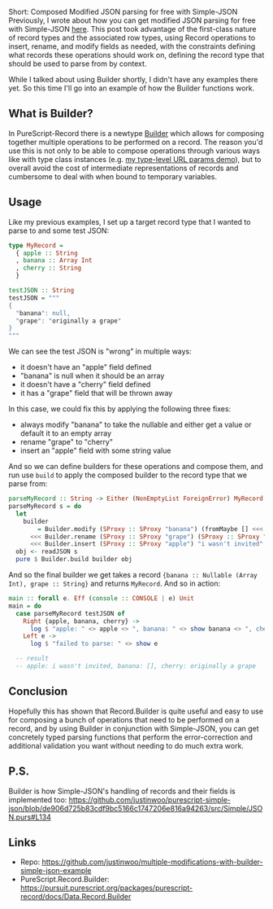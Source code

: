 Short:  Composed Modified JSON parsing for free with Simple-JSON
Previously, I wrote about how you can get modified JSON parsing for free with Simple-JSON [here](https://qiita.com/kimagure/items/801e1c55d4f8f218f11e). This post took advantage of the first-class nature of record types and the associated row types, using Record operations to insert, rename, and modify fields as needed, with the constraints defining what records these operations should work on, defining the record type that should be used to parse from by context.

While I talked about using Builder shortly, I didn't have any examples there yet. So this time I'll go into an example of how the Builder functions work.

## What is Builder?

In PureScript-Record there is a newtype [Builder](https://pursuit.purescript.org/packages/purescript-record/0.2.5/docs/Data.Record.Builder#t:Builder) which allows for composing together multiple operations to be performed on a record. The reason you'd use this is not only to be able to compose operations through various ways like with type class instances (e.g. [my type-level URL params demo](https://qiita.com/kimagure/items/4f5c6054870f631ff768#parsing-the-url-using-our-tuple)), but to overall avoid the cost of intermediate representations of records and cumbersome to deal with when bound to temporary variables.

## Usage

Like my previous examples, I set up a target record type that I wanted to parse to and some test JSON:

```hs
type MyRecord =
  { apple :: String
  , banana :: Array Int
  , cherry :: String
  }

testJSON :: String
testJSON = """
{
  "banana": null,
  "grape": "originally a grape"
}
"""
```

We can see the test JSON is "wrong" in multiple ways:

* it doesn't have an "apple" field defined
* "banana" is null when it should be an array
* it doesn't have a "cherry" field defined
* it has a "grape" field that will be thrown away

In this case, we could fix this by applying the following three fixes:

* always modify "banana" to take the nullable and either get a value or default it to an empty array
* rename "grape" to "cherry"
* insert an "apple" field with some string value

And so we can define builders for these operations and compose them, and run use `build` to apply the composed builder to the record type that we parse from:

```hs
parseMyRecord :: String -> Either (NonEmptyList ForeignError) MyRecord
parseMyRecord s = do
  let
    builder
        = Builder.modify (SProxy :: SProxy "banana") (fromMaybe [] <<< toMaybe)
      <<< Builder.rename (SProxy :: SProxy "grape") (SProxy :: SProxy "cherry")
      <<< Builder.insert (SProxy :: SProxy "apple") "i wasn't invited"
  obj <- readJSON s
  pure $ Builder.build builder obj
```

And so the final builder we get takes a record `{banana :: Nullable (Array Int), grape :: String}` and returns `MyRecord`. And so in action:

```hs
main :: forall e. Eff (console :: CONSOLE | e) Unit
main = do
  case parseMyRecord testJSON of
    Right {apple, banana, cherry} ->
      log $ "apple: " <> apple <> ", banana: " <> show banana <> ", cherry: " <> cherry
    Left e ->
      log $ "failed to parse: " <> show e

  -- result
  -- apple: i wasn't invited, banana: [], cherry: originally a grape
```

## Conclusion

Hopefully this has shown that Record.Builder is quite useful and easy to use for composing a bunch of operations that need to be performed on a record, and by using Builder in conjunction with Simple-JSON, you can get concretely typed parsing functions that perform the error-correction and additional validation you want without needing to do much extra work.

## P.S.

Builder is how Simple-JSON's handling of records and their fields is implemented too: https://github.com/justinwoo/purescript-simple-json/blob/de906d725b83cdf9bc5166c1747206e816a94263/src/Simple/JSON.purs#L134

## Links

* Repo: https://github.com/justinwoo/multiple-modifications-with-builder-simple-json-example
* PureScript.Record.Builder: https://pursuit.purescript.org/packages/purescript-record/docs/Data.Record.Builder
